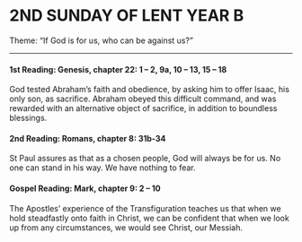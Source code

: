 # 2ND SUNDAY OF LENT YEAR B
Theme: “If God is for us, who can be against us?”           

---

#### 1st Reading: Genesis, chapter 22: 1 – 2, 9a, 10 – 13, 15 – 18

God tested Abraham’s faith and obedience, by asking him to offer Isaac, his only son, as sacrifice. Abraham obeyed this difficult command, and was rewarded with an alternative object of sacrifice, in addition to boundless blessings.

#### 2nd Reading: Romans, chapter 8: 31b-34

St Paul assures as that as a chosen people, God will always be for us. No one can stand in his way. We have nothing to fear.

#### Gospel Reading: Mark, chapter 9: 2 – 10

The Apostles’ experience of the Transfiguration teaches us that when we hold steadfastly onto faith in Christ, we can be confident that when we look up from any circumstances, we would see Christ, our Messiah.